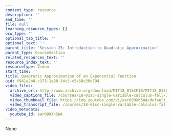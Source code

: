 ```yaml
---
content_type: resource
description: ''
end_time: ''
file: null
learning_resource_types: []
ocw_type: ''
optional_tab_title: ''
optional_text: ''
parent_title: 'Session 25: Introduction to Quadratic Approximation'
parent_type: CourseSection
related_resources_text: ''
resource_index_text: ''
resourcetype: Video
start_time: ''
title: Quadratic Approximation of an Exponential Function
uid: f941a2b8-c373-1e98-34c3-c5a50c30d794
video_files:
  archive_url: http://www.archive.org/download/MIT18_01SCF10/MIT18_01SCF10Rec_17_300k.mp4
  video_captions_file: /courses/18-01sc-single-variable-calculus-fall-2010/95cbc3e96bcc5999825a4ea64726db4c_aar099Xh5W4.vtt
  video_thumbnail_file: https://img.youtube.com/vi/aar099Xh5W4/default.jpg
  video_transcript_file: /courses/18-01sc-single-variable-calculus-fall-2010/7ec759ae2979f25135e3baf7985528bf_aar099Xh5W4.pdf
video_metadata:
  youtube_id: aar099Xh5W4
---
```

None

